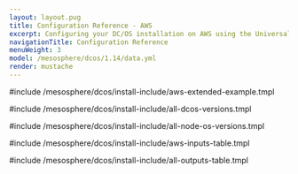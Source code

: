 ```yaml
---
layout: layout.pug
title: Configuration Reference - AWS
excerpt: Configuring your DC/OS installation on AWS using the Universal Installer
navigationTitle: Configuration Reference
menuWeight: 3
model: /mesosphere/dcos/1.14/data.yml
render: mustache
---
```

#include /mesosphere/dcos/install-include/aws-extended-example.tmpl

#include /mesosphere/dcos/install-include/all-dcos-versions.tmpl

#include /mesosphere/dcos/install-include/all-node-os-versions.tmpl

#include /mesosphere/dcos/install-include/aws-inputs-table.tmpl

#include /mesosphere/dcos/install-include/all-outputs-table.tmpl
